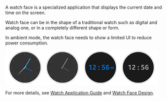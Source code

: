 ﻿A watch face is a specialized application that displays the current date and time on the screen.

Watch face can be in the shape of a traditional watch such as digital and analog one, or in a completely different shape or form.

In ambient mode, the watch face needs to show a limited UI to reduce power consumption.

![WatchFace](./images/WatchFace.png)

For more details, see [Watch Application Guide](https://docs.tizen.org/application/dotnet/guides/applications/watch-app) and [Watch Face Design](https://developer.samsung.com/galaxy-watch-design/watch-face/overview.html).